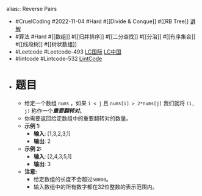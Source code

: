 alias:: Reverse Pairs
- #CruelCoding #2022-11-04 #Hard #[[Divide & Conque]] #[[RB Tree]] [讲解](https://youtu.be/97_B1X_jPXQ)
- #算法 #Hard #[[数组]] #[[归并排序]] #[[二分查找]] #[[分治]] #[[有序集合]] #[[线段树]] #[[树状数组]]
- #Leetcode #Leetcode-493 [LC国际](https://leetcode.com/problems/reverse-pairs/) [LC中国](https://leetcode.cn/problems/reverse-pairs/)
- #lintcode #Lintcode-532 [LintCode](https://www.lintcode.com/problem/532/)
- # 题目
	- 给定一个数组 `nums` ，如果 `i < j` 且 `nums[i] > 2*nums[j]` 我们就将 `(i, j)` 称作一个***重要翻转对***。
	- 你需要返回给定数组中的重要翻转对的数量。
	- **示例 1:**
		- **输入**: [1,3,2,3,1]
		- **输出**: 2
	- **示例 2:**
		- **输入**: [2,4,3,5,1]
		- **输出**: 3
	- **注意:**
		- 给定数组的长度不会超过`50000`。
		- 输入数组中的所有数字都在32位整数的表示范围内。